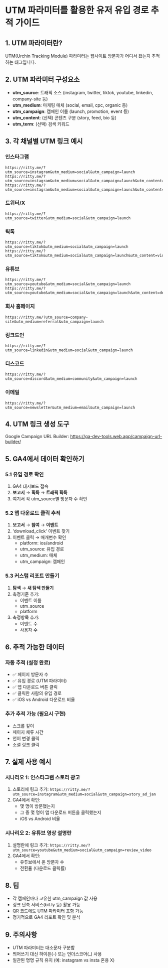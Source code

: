 # UTM 파라미터를 활용한 유저 유입 경로 추적 가이드

## 1. UTM 파라미터란?
UTM(Urchin Tracking Module) 파라미터는 웹사이트 방문자가 어디서 왔는지 추적하는 태그입니다.

## 2. UTM 파라미터 구성요소
- **utm_source**: 트래픽 소스 (instagram, twitter, tiktok, youtube, linkedin, company-site 등)
- **utm_medium**: 마케팅 매체 (social, email, cpc, organic 등)
- **utm_campaign**: 캠페인 이름 (launch, promotion, event 등)
- **utm_content**: (선택) 콘텐츠 구분 (story, feed, bio 등)
- **utm_term**: (선택) 검색 키워드

## 3. 각 채널별 UTM 링크 예시

### 인스타그램
```
https://ritty.me/?utm_source=instagram&utm_medium=social&utm_campaign=launch
https://ritty.me/?utm_source=instagram&utm_medium=social&utm_campaign=launch&utm_content=story
https://ritty.me/?utm_source=instagram&utm_medium=social&utm_campaign=launch&utm_content=bio
```

### 트위터/X
```
https://ritty.me/?utm_source=twitter&utm_medium=social&utm_campaign=launch
```

### 틱톡
```
https://ritty.me/?utm_source=tiktok&utm_medium=social&utm_campaign=launch
https://ritty.me/?utm_source=tiktok&utm_medium=social&utm_campaign=launch&utm_content=video1
```

### 유튜브
```
https://ritty.me/?utm_source=youtube&utm_medium=social&utm_campaign=launch
https://ritty.me/?utm_source=youtube&utm_medium=social&utm_campaign=launch&utm_content=description
```

### 회사 홈페이지
```
https://ritty.me/?utm_source=company-site&utm_medium=referral&utm_campaign=launch
```

### 링크드인
```
https://ritty.me/?utm_source=linkedin&utm_medium=social&utm_campaign=launch
```

### 디스코드
```
https://ritty.me/?utm_source=discord&utm_medium=community&utm_campaign=launch
```

### 이메일
```
https://ritty.me/?utm_source=newsletter&utm_medium=email&utm_campaign=launch
```

## 4. UTM 링크 생성 도구
Google Campaign URL Builder: https://ga-dev-tools.web.app/campaign-url-builder/

## 5. GA4에서 데이터 확인하기

### 5.1 유입 경로 확인
1. GA4 대시보드 접속
2. **보고서** → **획득** → **트래픽 획득**
3. 여기서 각 utm_source별 방문자 수 확인

### 5.2 앱 다운로드 클릭 추적
1. **보고서** → **참여** → **이벤트**
2. 'download_click' 이벤트 찾기
3. 이벤트 클릭 → 매개변수 확인
   - platform: ios/android
   - utm_source: 유입 경로
   - utm_medium: 매체
   - utm_campaign: 캠페인

### 5.3 커스텀 리포트 만들기
1. **탐색** → **새 탐색 만들기**
2. 측정기준 추가:
   - 이벤트 이름
   - utm_source
   - platform
3. 측정항목 추가:
   - 이벤트 수
   - 사용자 수

## 6. 추적 가능한 데이터

### 자동 추적 (설정 완료)
- ✅ 페이지 방문자 수
- ✅ 유입 경로 (UTM 파라미터)
- ✅ 앱 다운로드 버튼 클릭
- ✅ 클릭한 사람의 유입 경로
- ✅ iOS vs Android 다운로드 비율

### 추가 추적 가능 (필요시 구현)
- 스크롤 깊이
- 페이지 체류 시간
- 언어 변경 클릭
- 소셜 링크 클릭

## 7. 실제 사용 예시

### 시나리오 1: 인스타그램 스토리 광고
1. 스토리에 링크 추가: `https://ritty.me/?utm_source=instagram&utm_medium=social&utm_campaign=story_ad_jan`
2. GA4에서 확인:
   - 몇 명이 방문했는지
   - 그 중 몇 명이 앱 다운로드 버튼을 클릭했는지
   - iOS vs Android 비율

### 시나리오 2: 유튜브 영상 설명란
1. 설명란에 링크 추가: `https://ritty.me/?utm_source=youtube&utm_medium=social&utm_campaign=review_video`
2. GA4에서 확인:
   - 유튜브에서 온 방문자 수
   - 전환율 (다운로드 클릭률)

## 8. 팁
- 각 캠페인마다 고유한 utm_campaign 값 사용
- 링크 단축 서비스(bit.ly 등) 활용 가능
- QR 코드에도 UTM 파라미터 포함 가능
- 정기적으로 GA4 리포트 확인 및 분석

## 9. 주의사항
- UTM 파라미터는 대소문자 구분함
- 띄어쓰기 대신 하이픈(-) 또는 언더스코어(_) 사용
- 일관된 명명 규칙 유지 (예: instagram vs insta 혼용 X)